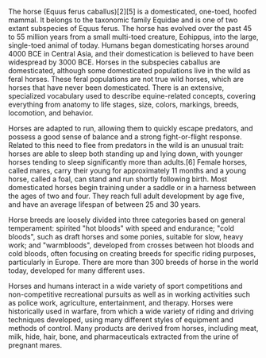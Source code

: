 The horse (Equus ferus caballus)\[2\]\[5\] is a domesticated, one-toed,
hoofed mammal. It belongs to the taxonomic family Equidae and is one of
two extant subspecies of Equus ferus. The horse has evolved over the
past 45 to 55 million years from a small multi-toed creature, Eohippus,
into the large, single-toed animal of today. Humans began domesticating
horses around 4000 BCE in Central Asia, and their domestication is
believed to have been widespread by 3000 BCE. Horses in the subspecies
caballus are domesticated, although some domesticated populations live
in the wild as feral horses. These feral populations are not true wild
horses, which are horses that have never been domesticated. There is an
extensive, specialized vocabulary used to describe equine-related
concepts, covering everything from anatomy to life stages, size, colors,
markings, breeds, locomotion, and behavior.

Horses are adapted to run, allowing them to quickly escape predators,
and possess a good sense of balance and a strong fight-or-flight
response. Related to this need to flee from predators in the wild is an
unusual trait: horses are able to sleep both standing up and lying down,
with younger horses tending to sleep significantly more than
adults.\[6\] Female horses, called mares, carry their young for
approximately 11 months and a young horse, called a foal, can stand and
run shortly following birth. Most domesticated horses begin training
under a saddle or in a harness between the ages of two and four. They
reach full adult development by age five, and have an average lifespan
of between 25 and 30 years.

Horse breeds are loosely divided into three categories based on general
temperament: spirited \"hot bloods\" with speed and endurance; \"cold
bloods\", such as draft horses and some ponies, suitable for slow, heavy
work; and \"warmbloods\", developed from crosses between hot bloods and
cold bloods, often focusing on creating breeds for specific riding
purposes, particularly in Europe. There are more than 300 breeds of
horse in the world today, developed for many different uses.

Horses and humans interact in a wide variety of sport competitions and
non-competitive recreational pursuits as well as in working activities
such as police work, agriculture, entertainment, and therapy. Horses
were historically used in warfare, from which a wide variety of riding
and driving techniques developed, using many different styles of
equipment and methods of control. Many products are derived from horses,
including meat, milk, hide, hair, bone, and pharmaceuticals extracted
from the urine of pregnant mares.
